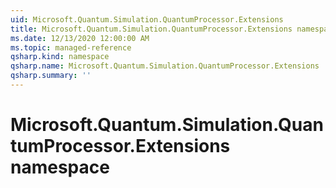 ```yaml
---
uid: Microsoft.Quantum.Simulation.QuantumProcessor.Extensions
title: Microsoft.Quantum.Simulation.QuantumProcessor.Extensions namespace
ms.date: 12/13/2020 12:00:00 AM
ms.topic: managed-reference
qsharp.kind: namespace
qsharp.name: Microsoft.Quantum.Simulation.QuantumProcessor.Extensions
qsharp.summary: ''
---
```


# Microsoft.Quantum.Simulation.QuantumProcessor.Extensions namespace



